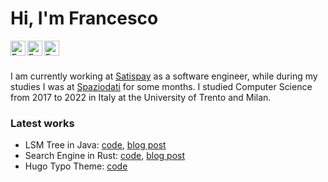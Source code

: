 # Hi, I'm Francesco

<a href="https://www.linkedin.com/in/tomaselli-/">
  <img align="left" alt="Francesco Tomaselli's Linkedin" width="24px" src="https://cdn1.iconfinder.com/data/icons/logotypes/32/square-linkedin-512.png" />
</a>
<a href="https://tomfran.github.io/">
  <img align="left" alt="Francesco Tomaselli's Website" width="24px" src="https://tomfran.github.io/favicon.ico" />
</a>
<a href="https://medium.com/@tomfran">
  <img align="left" alt="Francesco Tomaselli's Medium" width="24px" src="https://cdn2.iconfinder.com/data/icons/social-media-2285/512/1_Medium_colored_svg-512.png" />
</a>
<br/>
<br/>

I am currently working at [Satispay](https://www.satispay.com/it-it/) as a software engineer, while during my studies I was at [Spaziodati](https://www.spaziodati.eu/) for some months.
I studied Computer Science from 2017 to 2022 in Italy at the University of Trento and Milan.

### Latest works

- LSM Tree in Java: [code](https://github.com/tomfran/LSM-Tree), [blog post](https://medium.com/tomfran/log-structured-merge-tree-a79241c959e3)
- Search Engine in Rust: [code](https://github.com/tomfran/search-rs), [blog post](https://medium.com/@tomfran/building-a-search-engine-in-rust-c945b6e638f8)
- Hugo Typo Theme: [code](https://github.com/tomfran/typo)
